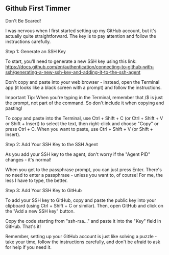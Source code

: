 ## Github First Timmer

Don't Be Scared!


I was nervous when I first started setting up my GitHub account, but it's actually quite straightforward. The key is to pay attention and follow the instructions carefully.


Step 1: Generate an SSH Key


To start, you'll need to generate a new SSH key using this link: https://docs.github.com/en/authentication/connecting-to-github-with-ssh/generating-a-new-ssh-key-and-adding-it-to-the-ssh-agent


Don't copy and paste into your web browser - instead, open the Terminal app (it looks like a black screen with a prompt) and follow the instructions.


Important Tip: When you're typing in the Terminal, remember that /$ is just the prompt, not part of the command. So don't include it when copying and pasting!


To copy and paste into the Terminal, use Ctrl + Shift + C (or Ctrl + Shift + V or Shift + Insert) to select the text, then right-click and choose "Copy" or press Ctrl + C. When you want to paste, use Ctrl + Shift + V (or Shift + Insert).


Step 2: Add Your SSH Key to the SSH Agent


As you add your SSH key to the agent, don't worry if the "Agent PID" changes - it's normal!


When you get to the passphrase prompt, you can just press Enter. There's no need to enter a passphrase - unless you want to, of course! For me, the less I have to type, the better.


Step 3: Add Your SSH Key to GitHub


To add your SSH key to GitHub, copy and paste the public key into your clipboard (using Ctrl + Shift + C or similar). Then, open GitHub and click on the "Add a new SSH key" button.


Copy the code starting from "ssh-rsa..." and paste it into the "Key" field in GitHub. That's it!


Remember, setting up your GitHub account is just like solving a puzzle - take your time, follow the instructions carefully, and don't be afraid to ask for help if you need it.
